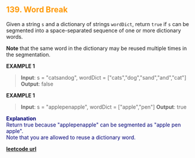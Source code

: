 <h2 style="color:#F90;">139. Word Break</h2>

Given a string `s` and a dictionary of strings `wordDict`, return `true` if `s` can be segmented into a space-separated sequence of one or more dictionary words.

**Note** that the same word in the dictionary may be reused multiple times in the segmentation.

**EXAMPLE 1**
>**Input**: s = "catsandog", wordDict = ["cats","dog","sand","and","cat"]
**Output**: false

**EXAMPLE 1**
>**Input**: s = "applepenapple", wordDict = ["apple","pen"]
**Output**: true

<p style="color:#007;">
<b>Explanation</b><br>
Return true because "applepenapple" can be segmented as "apple pen apple".<br>
Note that you are allowed to reuse a dictionary word.
</p>

**[leetcode url](https://leetcode.com/problems/word-break/description/)**
